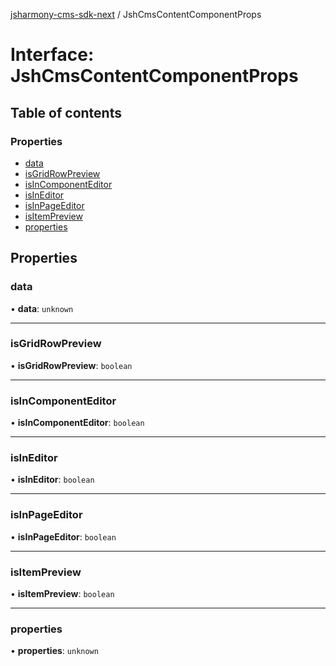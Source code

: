 [jsharmony-cms-sdk-next](../README.md) / JshCmsContentComponentProps

# Interface: JshCmsContentComponentProps

## Table of contents

### Properties

- [data](JshCmsContentComponentProps.md#data)
- [isGridRowPreview](JshCmsContentComponentProps.md#isgridrowpreview)
- [isInComponentEditor](JshCmsContentComponentProps.md#isincomponenteditor)
- [isInEditor](JshCmsContentComponentProps.md#isineditor)
- [isInPageEditor](JshCmsContentComponentProps.md#isinpageeditor)
- [isItemPreview](JshCmsContentComponentProps.md#isitempreview)
- [properties](JshCmsContentComponentProps.md#properties)

## Properties

### data

• **data**: `unknown`

___

### isGridRowPreview

• **isGridRowPreview**: `boolean`

___

### isInComponentEditor

• **isInComponentEditor**: `boolean`

___

### isInEditor

• **isInEditor**: `boolean`

___

### isInPageEditor

• **isInPageEditor**: `boolean`

___

### isItemPreview

• **isItemPreview**: `boolean`

___

### properties

• **properties**: `unknown`
